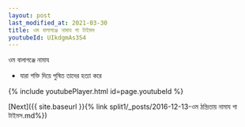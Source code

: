 ```yaml
---
layout: post
last_modified_at: 2021-03-30
title: ওম বালাগঞ্জে নামায গা টাইমস
youtubeId: UIkdgmAs3S4
---
```

 
 
 ওম বালাগঞ্জে নামায  
 
 -  যারা শক্তি দিয়ে পুষিত তাদের হত্যা করে 
 
  
 
  
 
 
 
 
 
 


{% include youtubePlayer.html id=page.youtubeId %}
 
[Next]({{ site.baseurl }}{% link  split1/_posts/2016-12-13-ওম ঠন্দ্রিতায় নামায গা টাইমস.md%})
 
